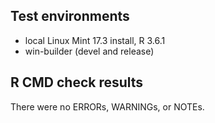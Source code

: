 ## Test environments
* local Linux Mint 17.3 install, R 3.6.1
* win-builder (devel and release)

## R CMD check results
There were no ERRORs, WARNINGs, or NOTEs.
